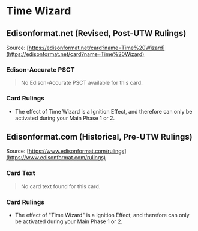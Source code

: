 # Time Wizard

## Edisonformat.net (Revised, Post-UTW Rulings)

Source: [https://edisonformat.net/card?name=Time%20Wizard](https://edisonformat.net/card?name=Time%20Wizard)

### Edison-Accurate PSCT

> No Edison-Accurate PSCT available for this card.

### Card Rulings

*   The effect of Time Wizard is a Ignition Effect, and therefore can only be activated during your Main Phase 1 or 2.


## Edisonformat.com (Historical, Pre-UTW Rulings)

Source: [https://www.edisonformat.com/rulings](https://www.edisonformat.com/rulings)

### Card Text

> No card text found for this card.

### Card Rulings

*   The effect of "Time Wizard" is a Ignition Effect, and therefore can only be activated during your Main Phase 1 or 2.


